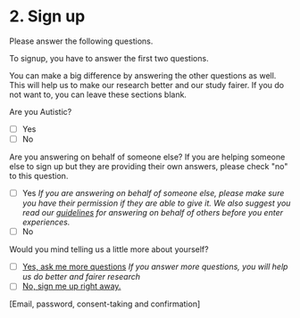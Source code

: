 # 2. Sign up 

Please answer the following questions. 

To signup, you have to answer the first two questions. 

You can make a big difference by answering the other questions as well. 
This will help us to make our research better and our study fairer. 
If you do not want to, you can leave these sections blank. 

Are you Autistic? 
- [ ] Yes
- [ ] No

Are you answering on behalf of someone else? 
If you are helping someone else to sign up but they are providing their own answers, please check "no" to this question.
- [ ] Yes
*If you are answering on behalf of someone else, please make sure you have their permission if they are able to give it. We also suggest you read our [guidelines](/enter-experience/guidelines.md) for answering on behalf of others before you enter experiences.* 
- [ ] No

Would you mind telling us a little more about yourself? 
- [ ] [Yes, ask me more questions](/signup/survey.md)
*If you answer more questions, you will help us do better and fairer research*
- [ ] [No, sign me up right away.](/signup/signup-confirmation.md)

[Email, password, consent-taking and confirmation]
